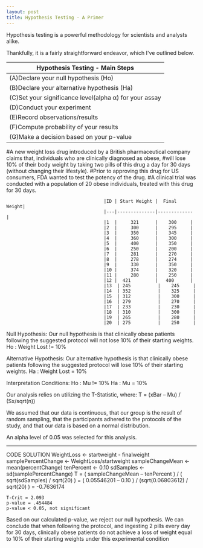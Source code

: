 ```yaml
---
layout: post
title: Hypothesis Testing - A Primer
---
```


Hypothesis testing is a powerful methodology for scientists and analysts alike. 

Thankfully, it is a fairly straightforward endeavor, which I've outlined below. 


|          Hypothesis Testing - Main Steps              |
|-------------------------------------------------------|
|(A)Declare your null hypothesis (Ho)                   |
|(B)Declare your alternative hypothesis (Ha)            |
|(C)Set your significance level(alpha α) for your assay |
|(D)Conduct your experiment                             |
|(E)Record observations/results                         |
|(F)Compute probability of your results                 |
|(G)Make a decision based on your p-value               |


#A new weight loss drug introduced by a British pharmaceutical company claims that, individuals who are clinically diagnosed as obese,
#will lose 10% of their body weight by taking two pills of this drug a day for 30 days (without changing their lifestyle). 
#Prior to approving this drug for US consumers, FDA wanted to test the potency of the drug. 
#A clinical trial was conducted with a population of 20 obese individuals, treated with this drug for 30 days. 

                                        |ID | Start Weight |  Final Weight|
                                        |---|--------------|------------- |
                                        |1  |     321      |    300     |
                                        |2  |     300      |    295     |
                                        |3  |     350      |    345     |
                                        |4  |     360      |    300     |
                                        |5  |     400      |    350     |
                                        |6  |     250      |    200     |
                                        |7  |     281      |    270     |
                                        |8  |     278      |    274     |
                                        |9  |     330      |    350     |
                                        |10 |     374      |    320     |
                                        |11 |     280      |    250     |
                                        |12 |  421         |   400      |
                                        |13  | 245          |    245     |
                                        |14  | 352          |    325     |
                                        |15  | 312          |    300     |
                                        |16  | 279          |    270     |
                                        |17  | 233          |    230     |
                                        |18  | 310          |    300     |
                                        |19  | 265          |    280     |
                                        |20  | 275          |    250     |


Null Hypothesis:
Our null hypothesis is that clinically obese patients following the suggested protocol will not lose 10% of their starting weights.
Ho : Weight Lost != 10%

Alternative Hypothesis:
Our alternative hypothesis is that clinically obese patients following the suggested protocol will lose 10% of their starting weights.
Ha : Weight Lost  = 10%

Interpretation Conditions:
Ho : Mu != 10%
Ha : Mu = 10%

Our analysis relies on utilizing the T-Statistic, where:
T = (xBar – Mu) / (Sx/sqrt(n))

We assumed that our data is continuous, that our group is the result of random sampling, 
that the participants adhered to the protocols of the study, and that our data is based on a normal distribution. 

An alpha level of 0.05 was selected for this analysis.

---------------------------------------------------------------------------------------------------------------------------------------

CODE SOLUTION
    WeightLoss <- startweight - finalweight 
    samplePercentChange <- WeightLoss/startweight
    sampleChangeMean <- mean(percentChange)
    tenPercent ← 0.10
    sdSamples <- sd(samplePercentChange) 
    T = ( sampleChangeMean – tenPercent ) / ( sqrt(sdSamples) / sqrt(20) )
      =  ( 0.05546201 – 0.10 ) / (sqrt(0.06803612) / sqrt(20) ) 
      = -0.7636174 

    T-Crit = 2.093
    p-value = .454484 
    p-value < 0.05, not significant
 
 Based on our calculated p-value, we reject our null hypothesis. 
 We can conclude that when following the protocol, and ingesting 2 pills every day for 30 days, clinically obese 
 patients do not achieve a loss of weight equal to 10% of their starting weights under this experimental condition

